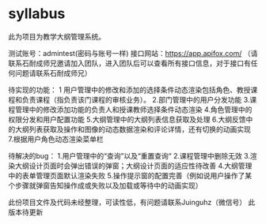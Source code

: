 # syllabus
此为项目为教学大纲管理系统。

测试账号：admintest(密码与账号一样)
接口网站：https://app.apifox.com/ （请联系石耐成师兄邀请加入团队，进入团队后可以查看所有接口信息，对于接口有任何问题请联系石耐成师兄）

待实现的功能：
1 用户管理中的修改和添加的选择条件动态渲染包括角色、教授课程和负责课程（指负责该门课程的审核业务）。
2.部门管理中的用户分发功能
3.课程管理中的修改添加功能的负责人和授课教师选择条件动态渲染
4.角色管理中的权限分发和用户配置功能
5.大纲管理中的大纲列表信息获取及处理
6.大纲反馈中的大纲列表获取及操作和图像的动态数据渲染和评论详情，还有切换的动画实现
7.根据用户角色动态渲染菜单栏

待解决的bug：
1.用户管理中的“查询”以及“重置查询“
2.课程管理中删除无效
3.渲染大纲设计页面时会弹出错误的弹窗；大纲设计页面的适应性待改善
4.大纲管理中的表单管理页面默认渲染失败
5.操作提示窗的配置完善（例如说用户操作了某个步骤就弹窗告知操作成或失败以及加载或等待中的动画实现）

此份项目文件及代码未经整理，可读性低，有问题请联系Juinguhz（微信号）
此版本待更新

